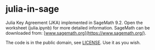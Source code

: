 
julia-in-sage
=============

Julia Key Agreement (JKA) implemented in SageMath 9.2.
Open the worksheet (julia.ipynb) for more detailed information.
SageMath can be downloaded from:
[www.sagemath.org](https://www.sagemath.org/).

The code is in the public domain, see [LICENSE](LICENSE). Use it as you wish.
